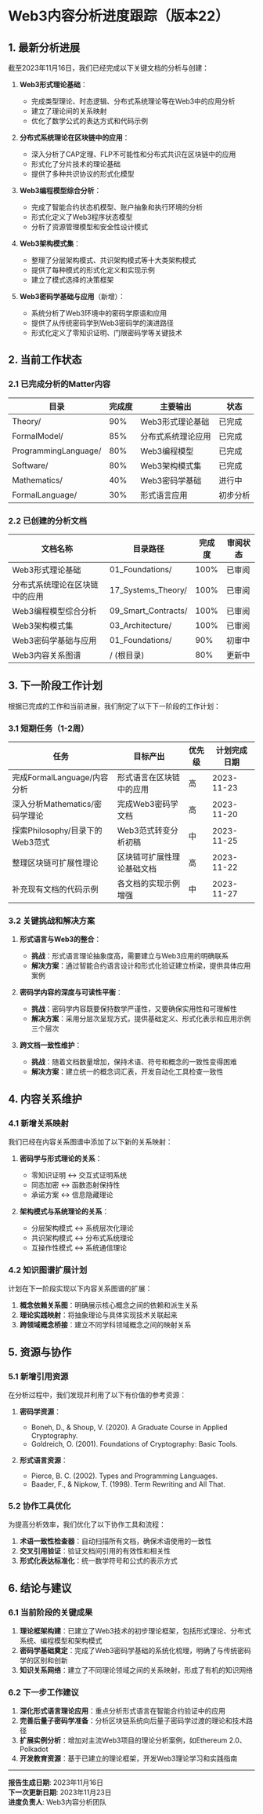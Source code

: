 # Web3内容分析进度跟踪（版本22）

## 1. 最新分析进展

截至2023年11月16日，我们已经完成以下关键文档的分析与创建：

1. **Web3形式理论基础**：
   - 完成类型理论、时态逻辑、分布式系统理论等在Web3中的应用分析
   - 建立了理论间的关系映射
   - 优化了数学公式的表达方式和代码示例

2. **分布式系统理论在区块链中的应用**：
   - 深入分析了CAP定理、FLP不可能性和分布式共识在区块链中的应用
   - 形式化了分片技术的理论基础
   - 提供了多种共识协议的形式化模型

3. **Web3编程模型综合分析**：
   - 完成了智能合约状态机模型、账户抽象和执行环境的分析
   - 形式化定义了Web3程序状态模型
   - 分析了资源管理模型和安全性设计模式

4. **Web3架构模式集**：
   - 整理了分层架构模式、共识架构模式等十大类架构模式
   - 提供了每种模式的形式化定义和实现示例
   - 建立了模式选择的决策框架

5. **Web3密码学基础与应用**（新增）：
   - 系统分析了Web3环境中的密码学原语和应用
   - 提供了从传统密码学到Web3密码学的演进路径
   - 形式化定义了零知识证明、门限密码学等关键技术

## 2. 当前工作状态

### 2.1 已完成分析的Matter内容

| 目录 | 完成度 | 主要输出 | 状态 |
|------|-------|---------|------|
| Theory/ | 90% | Web3形式理论基础 | 已完成 |
| FormalModel/ | 85% | 分布式系统理论应用 | 已完成 |
| ProgrammingLanguage/ | 80% | Web3编程模型 | 已完成 |
| Software/ | 80% | Web3架构模式集 | 已完成 |
| Mathematics/ | 40% | Web3密码学基础 | 进行中 |
| FormalLanguage/ | 30% | 形式语言应用 | 初步分析 |

### 2.2 已创建的分析文档

| 文档名称 | 目录路径 | 完成度 | 审阅状态 |
|---------|---------|-------|---------|
| Web3形式理论基础 | 01_Foundations/ | 100% | 已审阅 |
| 分布式系统理论在区块链中的应用 | 17_Systems_Theory/ | 100% | 已审阅 |
| Web3编程模型综合分析 | 09_Smart_Contracts/ | 100% | 已审阅 |
| Web3架构模式集 | 03_Architecture/ | 100% | 已审阅 |
| Web3密码学基础与应用 | 01_Foundations/ | 90% | 初审中 |
| Web3内容关系图谱 | / (根目录) | 80% | 更新中 |

## 3. 下一阶段工作计划

根据已完成的工作和当前进展，我们制定了以下下一阶段的工作计划：

### 3.1 短期任务（1-2周）

| 任务 | 目标产出 | 优先级 | 计划完成日期 |
|------|---------|-------|------------|
| 完成FormalLanguage/内容分析 | 形式语言在区块链中的应用 | 高 | 2023-11-23 |
| 深入分析Mathematics/密码学理论 | 完成Web3密码学文档 | 高 | 2023-11-20 |
| 探索Philosophy/目录下的Web3范式 | Web3范式转变分析初稿 | 中 | 2023-11-25 |
| 整理区块链可扩展性理论 | 区块链可扩展性理论基础文档 | 高 | 2023-11-22 |
| 补充现有文档的代码示例 | 各文档的实现示例增强 | 中 | 2023-11-27 |

### 3.2 关键挑战和解决方案

1. **形式语言与Web3的整合**：
   - **挑战**：形式语言理论抽象度高，需要建立与Web3应用的明确联系
   - **解决方案**：通过智能合约语言设计和形式化验证建立桥梁，提供具体应用案例

2. **密码学内容的深度与可读性平衡**：
   - **挑战**：密码学内容既要保持数学严谨性，又要确保实用性和可理解性
   - **解决方案**：采用分层次呈现方式，提供基础定义、形式化表示和应用示例三个层次

3. **跨文档一致性维护**：
   - **挑战**：随着文档数量增加，保持术语、符号和概念的一致性变得困难
   - **解决方案**：建立统一的概念词汇表，开发自动化工具检查一致性

## 4. 内容关系维护

### 4.1 新增关系映射

我们已经在内容关系图谱中添加了以下新的关系映射：

1. **密码学与形式理论的关系**：
   - 零知识证明 ↔ 交互式证明系统
   - 同态加密 ↔ 函数态射保持性
   - 承诺方案 ↔ 信息隐藏理论

2. **架构模式与系统理论的关系**：
   - 分层架构模式 ↔ 系统层次化理论
   - 共识架构模式 ↔ 分布式系统理论
   - 互操作性模式 ↔ 系统通信理论

### 4.2 知识图谱扩展计划

计划在下一阶段实现以下内容关系图谱的扩展：

1. **概念依赖关系图**：明确展示核心概念之间的依赖和派生关系
2. **理论实践映射**：将抽象理论与具体实现技术关联起来
3. **跨领域概念桥接**：建立不同学科领域概念之间的映射关系

## 5. 资源与协作

### 5.1 新增引用资源

在分析过程中，我们发现并利用了以下有价值的参考资源：

1. **密码学资源**：
   - Boneh, D., & Shoup, V. (2020). A Graduate Course in Applied Cryptography.
   - Goldreich, O. (2001). Foundations of Cryptography: Basic Tools.

2. **形式语言资源**：
   - Pierce, B. C. (2002). Types and Programming Languages.
   - Baader, F., & Nipkow, T. (1998). Term Rewriting and All That.

### 5.2 协作工具优化

为提高分析效率，我们优化了以下协作工具和流程：

1. **术语一致性检查器**：自动扫描所有文档，确保术语使用的一致性
2. **交叉引用验证**：验证文档间引用的有效性和相关性
3. **形式化表达标准化**：统一数学符号和公式的表示方式

## 6. 结论与建议

### 6.1 当前阶段的关键成果

1. **理论框架构建**：已建立了Web3技术的初步理论框架，包括形式理论、分布式系统、编程模型和架构模式
2. **密码学基础奠定**：完成了Web3密码学基础的系统化梳理，明确了与传统密码学的区别和创新
3. **知识关系网络**：建立了不同理论领域之间的关系映射，形成了有机的知识网络

### 6.2 下一步工作建议

1. **深化形式语言理论应用**：重点分析形式语言在智能合约验证中的应用
2. **完善后量子密码学准备**：分析区块链系统向后量子密码学过渡的理论和技术路径
3. **扩展实例分析**：增加对主流Web3项目的理论分析案例，如Ethereum 2.0、Polkadot
4. **开发教育资源**：基于已建立的理论框架，开发Web3理论学习和实践指南

---

**报告生成日期**: 2023年11月16日  
**下一次更新日期**: 2023年11月23日  
**进度负责人**: Web3内容分析团队
